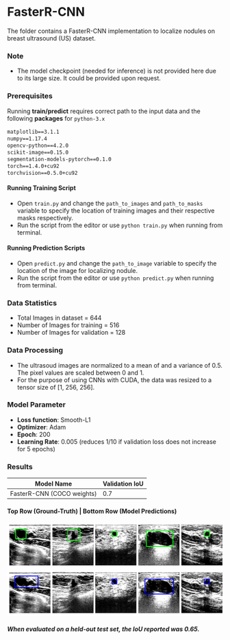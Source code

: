 # FasterR-CNN
The folder contains a FasterR-CNN implementation to localize nodules on breast ultrasound (US) dataset.

### Note
* The model checkpoint (needed for inference) is not provided here due to its large size. It could be provided upon request.

### Prerequisites
Running **train/predict** requires correct path to the input data and the following **packages** for ```python-3.x```

```
matplotlib==3.1.1
numpy==1.17.4
opencv-python==4.2.0
scikit-image==0.15.0
segmentation-models-pytorch==0.1.0
torch==1.4.0+cu92
torchvision==0.5.0+cu92
```

#### Running Training Script
* Open ```train.py``` and change the ```path_to_images``` and ```path_to_masks``` variable to specify the location of training images 
and their respective masks respectively.
* Run the script from the editor or use ```python train.py``` when running from terminal.

#### Running Prediction Scripts
* Open ```predict.py``` and change the ```path_to_image``` variable to specify the location of the image for localizing nodule.
* Run the script from the editor or use ```python predict.py``` when running from terminal.

### Data Statistics

* Total Images in dataset = 644
* Number of Images for training = 516
* Number of Images for validation = 128

### Data Processing
* The ultrasoud images are normalized to a mean of and a variance of 0.5. The pixel values are scaled between 0 and 1.
* For the purpose of using CNNs with CUDA, the data was resized to a tensor size of [1, 256, 256].

### Model Parameter

* **Loss function**: Smooth-L1
* **Optimizer**: Adam
* **Epoch**: 200
* **Learning Rate**: 0.005 (reduces 1/10 if validation loss does not increase for 5 epochs) 

### Results

Model Name | Validation IoU 
--- | --- |
FasterR-CNN (COCO weights) | 0.7 |

#### Top Row (Ground-Truth) | Bottom Row (Model Predictions)
![Alt text](sample_prediction/prediction_1.png?raw=true "Sample Predictions")

##### When evaluated on a held-out test set, the IoU reported was 0.65.
